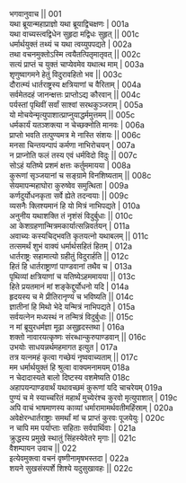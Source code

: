 भगवानुवाच ||	001    
यथा ब्रूयान्महाप्राज्ञो यथा ब्रूयाद्विचक्षणः |	001a  
यथा वाच्यस्त्वद्विधेन सुहृदा मद्विधः सुहृत् ||	001c  
धर्मार्थयुक्तं तथ्यं च यथा त्वय्युपपद्यते |	002a  
तथा वचनमुक्तोऽस्मि त्वयैतत्पितृमातृवत् ||	002c  
सत्यं प्राप्तं च युक्तं चाप्येवमेव यथात्थ माम् |	003a  
शृणुष्वागमने हेतुं विदुरावहितो भव ||	003c  
दौरात्म्यं धार्तराष्ट्रस्य क्षत्रियाणां च वैरिताम् |	004a  
सर्वमेतदहं जानन्क्षत्तः प्राप्तोऽद्य कौरवान् ||	004c  
पर्यस्तां पृथिवीं सर्वां साश्वां सरथकुञ्जराम् |	005a  
यो मोचयेन्मृत्युपाशात्प्राप्नुयाद्धर्ममुत्तमम् ||	005c  
धर्मकार्यं यतञ्शक्त्या न चेच्छक्नोति मानवः |	006a  
प्राप्तो भवति तत्पुण्यमत्र मे नास्ति संशयः ||	006c  
मनसा चिन्तयन्पापं कर्मणा नाभिरोचयन् |	007a  
न प्राप्नोति फलं तस्य एवं धर्मविदो विदुः ||	007c  
सोऽहं यतिष्ये प्रशमं क्षत्तः कर्तुममायया |	008a  
कुरूणां सृञ्जयानां च सङ्ग्रामे विनशिष्यताम् ||	008c  
सेयमापन्महाघोरा कुरुष्वेव समुत्थिता |	009a  
कर्णदुर्योधनकृता सर्वे ह्येते तदन्वयाः ||	009c  
व्यसनैः क्लिश्यमानं हि यो मित्रं नाभिपद्यते |	010a  
अनुनीय यथाशक्ति तं नृशंसं विदुर्बुधाः ||	010c  
आ केशग्रहणान्मित्रमकार्यात्सन्निवर्तयन् |	011a  
अवाच्यः कस्यचिद्भवति कृतयत्नो यथाबलम् ||	011c  
तत्समर्थं शुभं वाक्यं धर्मार्थसहितं हितम् |	012a  
धार्तराष्ट्रः सहामात्यो ग्रहीतुं विदुरार्हति ||	012c  
हितं हि धार्तराष्ट्राणां पाण्डवानां तथैव च |	013a  
पृथिव्यां क्षत्रियाणां च यतिष्येऽहममायया ||	013c  
हिते प्रयतमानं मां शङ्केद्दुर्योधनो यदि |	014a  
हृदयस्य च मे प्रीतिरानृण्यं च भविष्यति ||	014c  
ज्ञातीनां हि मिथो भेदे यन्मित्रं नाभिपद्यते |	015a  
सर्वयत्नेन मध्यस्थं न तन्मित्रं विदुर्बुधाः ||	015c  
न मां ब्रूयुरधर्मज्ञा मूढा असुहृदस्तथा |	016a  
शक्तो नावारयत्कृष्णः संरब्धान्कुरुपाण्डवान् ||	016c  
उभयोः साधयन्नर्थमहमागत इत्युत |	017a  
तत्र यत्नमहं कृत्वा गच्छेयं नृष्ववाच्यताम् ||	017c  
मम धर्मार्थयुक्तं हि श्रुत्वा वाक्यमनामयम्	018a  
न चेदादास्यते बालो दिष्टस्य वशमेष्यति	018c  
अहापयन्पाण्डवार्थं यथावच्छमं कुरूणां यदि चाचरेयम्	019a  
पुण्यं च मे स्याच्चरितं महार्थं मुच्येरंश्च कुरवो मृत्युपाशात् |	019c  
अपि वाचं भाषमाणस्य काव्यां धर्मारामामर्थवतीमहिंस्राम् |	020a  
अवेक्षेरन्धार्तराष्ट्राः समर्थां मां च प्राप्तं कुरवः पूजयेयुः |	020c  
न चापि मम पर्याप्ताः सहिताः सर्वपार्थिवाः |	021a  
क्रुद्धस्य प्रमुखे स्थातुं सिंहस्येवेतरे मृगाः ||	021c  
वैशम्पायन उवाच ||	022    
इत्येवमुक्त्वा वचनं वृष्णीनामृषभस्तदा |	022a  
शयने सुखसंस्पर्शे शिश्ये यदुसुखावहः ||	022c  
